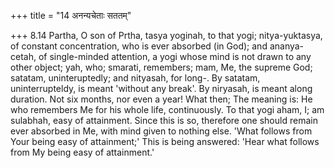 +++
title = "14 अनन्यचेताः सततम्"

+++
8.14 Partha, O son of Prtha, tasya yoginah, to that yogi;
nitya-yuktasya, of constant concentration, who is ever absorbed (in
God); and ananya-cetah, of single-minded attention, a yogi whose mind is
not drawn to any other object; yah, who; smarati, remembers; mam, Me,
the supreme God; satatam, uninteruptedly; and nityasah, for long-. By
satatam, uninterrupteldy, is meant 'without any break'. By niryasah, is
meant along duration. Not six months, nor even a year! What then; The
meaning is: He who remembers Me for his whole life, continuously. To
that yogi aham, I; am sulabhah, easy of attainment. Since this is so,
therefore one should remain ever absorbed in Me, with mind given to
nothing else. 'What follows from Your being easy of attainment;' This is
being answered: 'Hear what follows from My being easy of attainment.'
